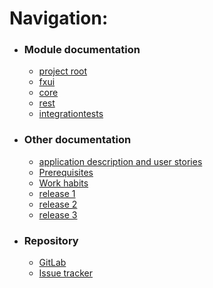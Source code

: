 # Navigation:

- ### **Module documentation**
    - [project root](../README.md)
    - [fxui](../eventplanner/fxui/README.md)
    - [core](../eventplanner/core/README.md)
    - [rest](../eventplanner/rest/README.md)
    - [integrationtests](../eventplanner/integrationtests/README.md)
- ### **Other documentation**
    - [application description and user stories](../eventplanner/README.md)
    - [Prerequisites](prerequisites.md)
    - [Work habits](release2/work-habits.md)
    - [release 1](release1/release1.md)
    - [release 2](release2/release2.md)
    - [release 3](release3/release3.md)
- ### **Repository**
    - [GitLab](https://gitlab.stud.idi.ntnu.no/it1901/groups-2022/gr2225/gr2225)
    - [Issue tracker](https://gitlab.stud.idi.ntnu.no/it1901/groups-2022/gr2225/gr2225/-/issues)